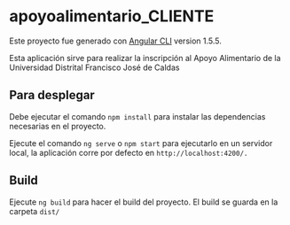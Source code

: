 # apoyoalimentario_CLIENTE

Este proyecto fue generado con [Angular CLI](https://github.com/angular/angular-cli) version 1.5.5.

Esta aplicación sirve para realizar la inscripción al Apoyo Alimentario de la Universidad Distrital Francisco José de Caldas

## Para desplegar

Debe ejecutar el comando `npm install` para instalar las dependencias necesarias en el proyecto.

Ejecute el comando `ng serve` o `npm start` para ejecutarlo en un servidor local, la aplicación corre por defecto en `http://localhost:4200/.`


## Build

Ejecute `ng build` para hacer el build del proyecto. El build se guarda en la carpeta `dist/`